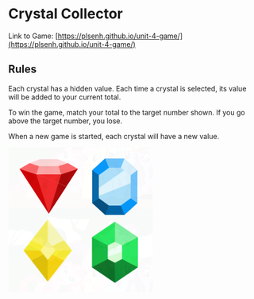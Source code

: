 # Crystal Collector

Link to Game:
[https://plsenh.github.io/unit-4-game/](https://plsenh.github.io/unit-4-game/)

## Rules

Each crystal has a hidden value. Each time a crystal is selected, its value will be added to your current total.

To win the game, match your total to the target number shown. If you go above the target number, you lose.

When a new game is started, each crystal will have a new value.

![Crystal Collector snapshot](assets/images/crystal_collector.PNG)